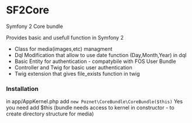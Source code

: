 # SF2Core
Symfony 2 Core bundle

Provides basic and  usefull function in  Symfony 2

- Class for media(images,etc) managment
- Dql Modification that  allow to use date function (Day,Month,Year) in dql
- Basic Entity for  authentication - compatybile with FOS User Bundle
- Controller and Twig for  basic  user authentication
- Twig extension  that gives file_exists function in  twig

### Installation
in app/AppKernel.php add
`new Poznet\CoreBundle\CoreBundle($this)`
Yes  you need add $this (bundle  needs access to  kernel in constructor - to create directory  structure for media)


